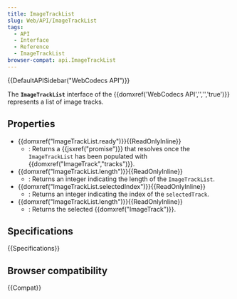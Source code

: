 ```yaml
---
title: ImageTrackList
slug: Web/API/ImageTrackList
tags:
  - API
  - Interface
  - Reference
  - ImageTrackList
browser-compat: api.ImageTrackList
---
```

{{DefaultAPISidebar("WebCodecs API")}}

The **`ImageTrackList`** interface of the {{domxref('WebCodecs API','','','true')}} represents a list of image tracks.

## Properties

- {{domxref("ImageTrackList.ready")}}{{ReadOnlyInline}}
  - : Returns a {{jsxref("promise")}} that resolves once the `ImageTrackList` has been populated with {{domxref("ImageTrack","tracks")}}.
- {{domxref("ImageTrackList.length")}}{{ReadOnlyInline}}
  - : Returns an integer indicating the length of the `ImageTrackList`.
- {{domxref("ImageTrackList.selectedIndex")}}{{ReadOnlyInline}}
  - : Returns an integer indicating the index of the `selectedTrack`.
- {{domxref("ImageTrackList.length")}}{{ReadOnlyInline}}
  - : Returns the selected {{domxref("ImageTrack")}}.

## Specifications

{{Specifications}}

## Browser compatibility

{{Compat}}

